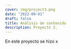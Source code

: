 ```yaml
---
cover: img/project3.png
date: "2022-09-01"
draft: false
title: Análisis de contenido
description: Proyecto 3.
---
```


En este proyecto se hizo x